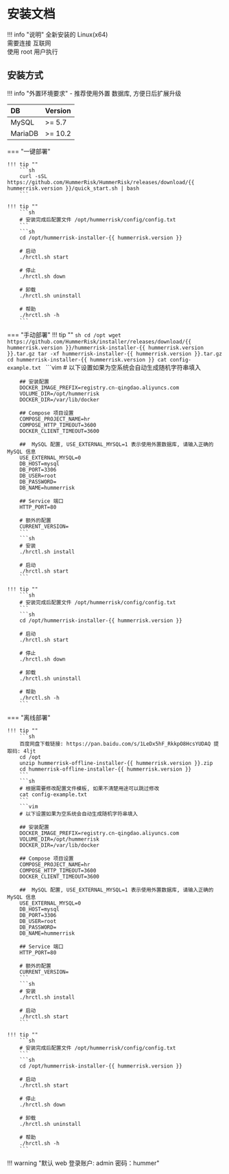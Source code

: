 # 安装文档

!!! info "说明"
    全新安装的 Linux(x64)  
    需要连接 互联网  
    使用 root 用户执行

## 安装方式

!!! info "外置环境要求"
    - 推荐使用外置 数据库, 方便日后扩展升级

| DB      | Version |
| :------ | :------ |
| MySQL   | >= 5.7  |
| MariaDB | >= 10.2 |


=== "一键部署"

    !!! tip ""
        ```sh
        curl -sSL https://github.com/HummerRisk/HummerRisk/releases/download/{{ hummerrisk.version }}/quick_start.sh | bash
        ```

    !!! tip ""
        ```sh
        # 安装完成后配置文件 /opt/hummerrisk/config/config.txt
        ```
        ```sh
        cd /opt/hummerrisk-installer-{{ hummerrisk.version }}

        # 启动
        ./hrctl.sh start

        # 停止
        ./hrctl.sh down

        # 卸载
        ./hrctl.sh uninstall

        # 帮助
        ./hrctl.sh -h
        ```

=== "手动部署"
    !!! tip ""
        ```sh
        cd /opt
        wget https://github.com/HummerRisk/installer/releases/download/{{ hummerrisk.version }}/hummerrisk-installer-{{ hummerrisk.version }}.tar.gz
        tar -xf hummerrisk-installer-{{ hummerrisk.version }}.tar.gz
        cd hummerrisk-installer-{{ hummerrisk.version }}
        cat config-example.txt
        ```
        ```vim
        # 以下设置如果为空系统会自动生成随机字符串填入

        ## 安装配置
        DOCKER_IMAGE_PREFIX=registry.cn-qingdao.aliyuncs.com
        VOLUME_DIR=/opt/hummerrisk
        DOCKER_DIR=/var/lib/docker

        ## Compose 项目设置
        COMPOSE_PROJECT_NAME=hr
        COMPOSE_HTTP_TIMEOUT=3600
        DOCKER_CLIENT_TIMEOUT=3600

        ##  MySQL 配置, USE_EXTERNAL_MYSQL=1 表示使用外置数据库, 请输入正确的 MySQL 信息
        USE_EXTERNAL_MYSQL=0
        DB_HOST=mysql
        DB_PORT=3306
        DB_USER=root
        DB_PASSWORD=
        DB_NAME=hummerrisk

        ## Service 端口
        HTTP_PORT=80

        # 额外的配置
        CURRENT_VERSION=
        ```
        ```sh
        # 安装
        ./hrctl.sh install

        # 启动
        ./hrctl.sh start
        ```

    !!! tip ""
        ```sh
        # 安装完成后配置文件 /opt/hummerrisk/config/config.txt
        ```
        ```sh
        cd /opt/hummerrisk-installer-{{ hummerrisk.version }}

        # 启动
        ./hrctl.sh start

        # 停止
        ./hrctl.sh down

        # 卸载
        ./hrctl.sh uninstall

        # 帮助
        ./hrctl.sh -h
        ```

=== "离线部署"

    !!! tip ""
        ```sh
        百度网盘下载链接: https://pan.baidu.com/s/1LeDx5hF_RkkpO8HcsYUDAQ 提取码: 4ljt
        cd /opt
        unzip hummerrisk-offline-installer-{{ hummerrisk.version }}.zip
        cd hummerrisk-offline-installer-{{ hummerrisk.version }}
        ```
        ```sh
        # 根据需要修改配置文件模板, 如果不清楚用途可以跳过修改
        cat config-example.txt
        ```
        ```vim
        # 以下设置如果为空系统会自动生成随机字符串填入

        ## 安装配置
        DOCKER_IMAGE_PREFIX=registry.cn-qingdao.aliyuncs.com
        VOLUME_DIR=/opt/hummerrisk
        DOCKER_DIR=/var/lib/docker

        ## Compose 项目设置
        COMPOSE_PROJECT_NAME=hr
        COMPOSE_HTTP_TIMEOUT=3600
        DOCKER_CLIENT_TIMEOUT=3600

        ##  MySQL 配置, USE_EXTERNAL_MYSQL=1 表示使用外置数据库, 请输入正确的 MySQL 信息
        USE_EXTERNAL_MYSQL=0
        DB_HOST=mysql
        DB_PORT=3306
        DB_USER=root
        DB_PASSWORD=
        DB_NAME=hummerrisk

        ## Service 端口
        HTTP_PORT=80

        # 额外的配置
        CURRENT_VERSION=
        ```
        ```sh
        # 安装
        ./hrctl.sh install

        # 启动
        ./hrctl.sh start
        ```

    !!! tip ""
        ```sh
        # 安装完成后配置文件 /opt/hummerrisk/config/config.txt
        ```
        ```sh
        cd /opt/hummerrisk-installer-{{ hummerrisk.version }}

        # 启动
        ./hrctl.sh start

        # 停止
        ./hrctl.sh down

        # 卸载
        ./hrctl.sh uninstall

        # 帮助
        ./hrctl.sh -h
        ```

!!! warning "默认 web 登录账户: admin 密码：hummer"
